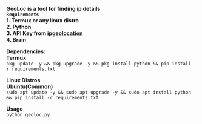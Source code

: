 **GeoLoc is a tool for finding ip details**<br>
**```Requirements```<br>**
    **1. Termux or any linux distro<br>**
    **2. Python<br>**
    **3. API Key from <a href="https://app.ipgeolocation.io/">ipgeolocation</a><br>**
    **4. Brain**

**Dependencies:**<br>
    **Termux**<br>
```pkg update -y && pkg upgrade -y && pkg install python && pip install -r requirements.txt```

**Linux Distros**<br>
    **Ubuntu(Common)**<br>
    ```sudo apt update -y && sudo apt upgrade -y && sudo apt install python && pip install -r requirements.txt```

**Usage**<br>
```python geoloc.py```
